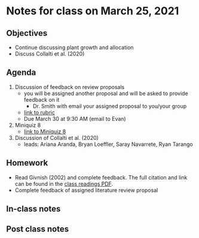 # Notes for class on March 25, 2021

## Objectives
- Continue discussing plant growth and allocation
- Discuss Collalti et al. (2020)

## Agenda
1. Discussion of feedback on review proposals
	- you will be assigned another proposal and will be asked to provide feedback on it
		- Dr. Smith with email your assigned proposal to you/your group
	- [link to rubric](../Rubrics/review_proposal_feedback_rubric.md)
	- Due March 30 at 9:30 AM (email to Evan)
2. Miniquiz 8
	- [link to Miniquiz 8](../MiniQuizzes/miniquiz8_03.25.2021.md)
3. Discussion of Collalti et al. (2020)
	- leads: Ariana Aranda, Bryan Loeffler, Saray Navarrete, Ryan Tarango

## Homework
- Read Givnish (2002) and complete feedback. The full citation and link can be found in the 
[class readings PDF](../Readings/readings_ecophys_sp2021.pdf).
- Complete feedback of assigned literature review proposal

## In-class notes

## Post class notes